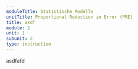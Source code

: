 ```yaml
---
moduleTitle: Statistische Modelle
unitTitle: Proportional Reduction in Error (PRE)
title: asdf
module: 2
unit: 1
subunit: 2
type: instruction
---
```


asdfafd